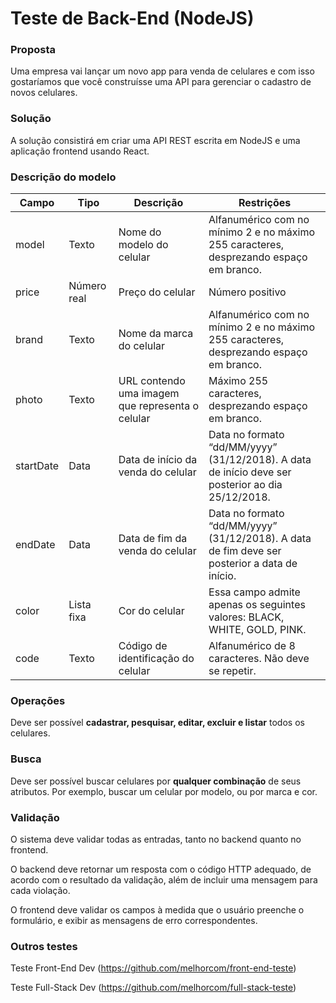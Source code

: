 # Teste de Back-End (NodeJS)
### Proposta
Uma empresa vai lançar um novo app para venda de celulares e com isso gostaríamos que você construísse uma API para gerenciar o cadastro de novos celulares.

### Solução
A solução consistirá em criar uma API REST escrita em NodeJS e uma aplicação frontend usando React.

### Descrição do modelo
| Campo | Tipo | Descrição | Restrições |
| ------ | ------ | ------ | ------ |
| model | Texto | Nome do modelo do celular | Alfanumérico com no mínimo 2 e no máximo 255 caracteres, desprezando espaço em branco. |
| price | Número real | Preço do celular | Número positivo |
| brand | Texto | Nome da marca do celular | Alfanumérico com no mínimo 2 e no máximo 255 caracteres, desprezando espaço em branco. |
| photo | Texto | URL contendo uma imagem que representa o celular | Máximo 255 caracteres, desprezando espaço em branco. |
| startDate | Data | Data de início da venda do celular | Data no formato “dd/MM/yyyy” (31/12/2018). A data de início deve ser posterior ao dia 25/12/2018. |
| endDate | Data | Data de fim da venda do celular | Data no formato “dd/MM/yyyy” (31/12/2018). A data de fim deve ser posterior a data de início. |
| color | Lista fixa | Cor do celular | Essa campo admite apenas os seguintes valores: BLACK, WHITE, GOLD, PINK. |
| code | Texto | Código de identificação do celular | Alfanumérico de 8 caracteres. Não deve se repetir. |

### Operações
Deve ser possível **cadastrar, pesquisar, editar, excluir e listar** todos os celulares. 

### Busca
Deve ser possível buscar celulares por **qualquer combinação** de seus atributos. Por exemplo, buscar um celular por modelo, ou por marca e cor.

### Validação
O sistema deve validar todas as entradas, tanto no backend quanto no frontend.

O backend deve retornar um resposta com o código HTTP adequado, de acordo com o resultado da validação, além de incluir uma mensagem para cada violação.

O frontend deve validar os campos à medida que o usuário preenche o formulário, e exibir as mensagens de erro correspondentes.

### Outros testes

Teste Front-End Dev (https://github.com/melhorcom/front-end-teste)

Teste Full-Stack Dev (https://github.com/melhorcom/full-stack-teste)
